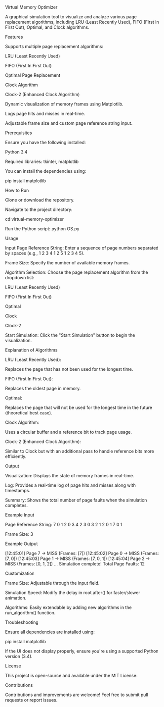 Virtual Memory Optimizer

A graphical simulation tool to visualize and analyze various page replacement algorithms, including LRU (Least Recently Used), FIFO (First In First Out), Optimal, and Clock algorithms.

Features

Supports multiple page replacement algorithms:

LRU (Least Recently Used)

FIFO (First In First Out)

Optimal Page Replacement

Clock Algorithm

Clock-2 (Enhanced Clock Algorithm)

Dynamic visualization of memory frames using Matplotlib.

Logs page hits and misses in real-time.

Adjustable frame size and custom page reference string input.

Prerequisites

Ensure you have the following installed:

Python 3.4

Required libraries: tkinter, matplotlib

You can install the dependencies using:

pip install matplotlib

How to Run

Clone or download the repository.

Navigate to the project directory:

cd virtual-memory-optimizer

Run the Python script:
python OS.py

Usage

Input Page Reference String: Enter a sequence of page numbers separated by spaces (e.g., 1 2 3 4 1 2 5 1 2 3 4 5).

Frame Size: Specify the number of available memory frames.

Algorithm Selection: Choose the page replacement algorithm from the dropdown list:

LRU (Least Recently Used)

FIFO (First In First Out)

Optimal

Clock

Clock-2

Start Simulation: Click the "Start Simulation" button to begin the visualization.

Explanation of Algorithms

LRU (Least Recently Used):

Replaces the page that has not been used for the longest time.

FIFO (First In First Out):

Replaces the oldest page in memory.

Optimal:

Replaces the page that will not be used for the longest time in the future (theoretical best case).

Clock Algorithm:

Uses a circular buffer and a reference bit to track page usage.

Clock-2 (Enhanced Clock Algorithm):

Similar to Clock but with an additional pass to handle reference bits more efficiently.

Output

Visualization: Displays the state of memory frames in real-time.

Log: Provides a real-time log of page hits and misses along with timestamps.

Summary: Shows the total number of page faults when the simulation completes.

Example Input

Page Reference String: 7 0 1 2 0 3 4 2 3 0 3 2 1 2 0 1 7 0 1

Frame Size: 3

Example Output

[12:45:01] Page 7 → MISS (Frames: [7])
[12:45:02] Page 0 → MISS (Frames: [7, 0])
[12:45:03] Page 1 → MISS (Frames: [7, 0, 1])
[12:45:04] Page 2 → MISS (Frames: [0, 1, 2])
...
Simulation complete! Total Page Faults: 12

Customization

Frame Size: Adjustable through the input field.

Simulation Speed: Modify the delay in root.after() for faster/slower animation.

Algorithms: Easily extendable by adding new algorithms in the run_algorithm() function.

Troubleshooting

Ensure all dependencies are installed using:

pip install matplotlib

If the UI does not display properly, ensure you're using a supported Python version (3.4).

License

This project is open-source and available under the MIT License.

Contributions

Contributions and improvements are welcome! Feel free to submit pull requests or report issues.
